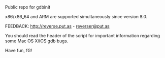 Public repo for gdbinit

x86/x86_64 and ARM are supported simultaneously since version 8.0.

FEEDBACK: http://reverse.put.as - reverser@put.as

You should read the header of the script for important information regarding some Mac OS X/iOS gdb bugs.

Have fun,
fG!
